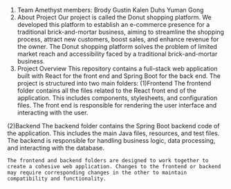 1. Team Amethyst members:
   Brody Gustin
   Kalen Duhs
   Yuman Gong
2. About Project
   Our project is called the Donut shopping platform. We developed this platform to establish an e-commerce presence for a traditional brick-and-mortar business, aiming to streamline the shopping process, attract 
   new customers, boost sales, and enhance revenue for the owner. The Donut shopping platform solves the problem of limited market reach and accessibility faced by a traditional brick-and-mortar business.
3. Project Overview
  This repository contains a full-stack web application built with React for the front end and Spring Boot for the back end. The project is structured into two main folders:
  (1)Frontend
     The frontend folder contains all the files related to the React front end of the application. This includes components, stylesheets, and configuration files. The front end is responsible for rendering the user 
     interface and interacting with the user.

  (2)Backend
     The backend folder contains the Spring Boot backend code of the application. This includes the main Java files, resources, and test files. The backend is responsible for handling business logic, data 
     processing, and interacting with the database.

    The frontend and backend folders are designed to work together to create a cohesive web application. Changes to the frontend or backend may require corresponding changes in the other to maintain compatibility and functionality.
